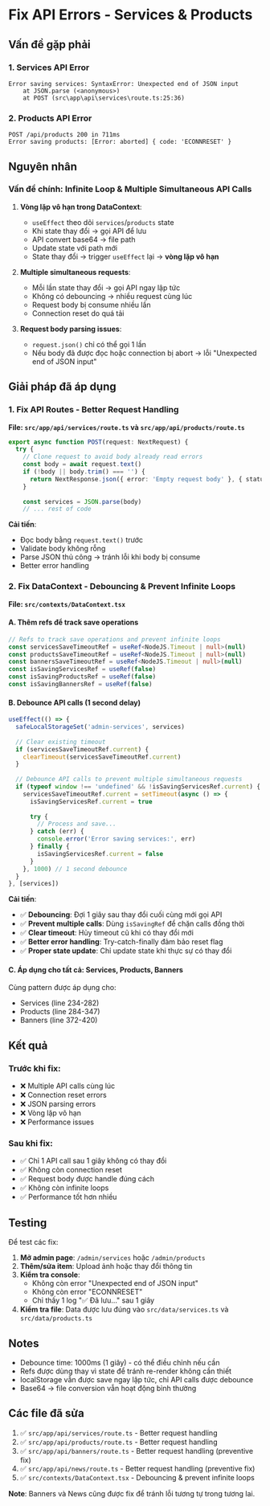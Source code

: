 # Fix API Errors - Services & Products

## Vấn đề gặp phải

### 1. Services API Error
```
Error saving services: SyntaxError: Unexpected end of JSON input
    at JSON.parse (<anonymous>)
    at POST (src\app\api\services\route.ts:25:36)
```

### 2. Products API Error
```
POST /api/products 200 in 711ms
Error saving products: [Error: aborted] { code: 'ECONNRESET' }
```

## Nguyên nhân

### Vấn đề chính: Infinite Loop & Multiple Simultaneous API Calls

1. **Vòng lặp vô hạn trong DataContext**:
   - `useEffect` theo dõi `services`/`products` state
   - Khi state thay đổi → gọi API để lưu
   - API convert base64 → file path
   - Update state với path mới
   - State thay đổi → trigger `useEffect` lại → **vòng lặp vô hạn**

2. **Multiple simultaneous requests**:
   - Mỗi lần state thay đổi → gọi API ngay lập tức
   - Không có debouncing → nhiều request cùng lúc
   - Request body bị consume nhiều lần
   - Connection reset do quá tải

3. **Request body parsing issues**:
   - `request.json()` chỉ có thể gọi 1 lần
   - Nếu body đã được đọc hoặc connection bị abort → lỗi "Unexpected end of JSON input"

## Giải pháp đã áp dụng

### 1. Fix API Routes - Better Request Handling

**File: `src/app/api/services/route.ts` và `src/app/api/products/route.ts`**

```typescript
export async function POST(request: NextRequest) {
  try {
    // Clone request to avoid body already read errors
    const body = await request.text()
    if (!body || body.trim() === '') {
      return NextResponse.json({ error: 'Empty request body' }, { status: 400 })
    }
    
    const services = JSON.parse(body)
    // ... rest of code
```

**Cải tiến**:
- Đọc body bằng `request.text()` trước
- Validate body không rỗng
- Parse JSON thủ công → tránh lỗi khi body bị consume
- Better error handling

### 2. Fix DataContext - Debouncing & Prevent Infinite Loops

**File: `src/contexts/DataContext.tsx`**

#### A. Thêm refs để track save operations

```typescript
// Refs to track save operations and prevent infinite loops
const servicesSaveTimeoutRef = useRef<NodeJS.Timeout | null>(null)
const productsSaveTimeoutRef = useRef<NodeJS.Timeout | null>(null)
const bannersSaveTimeoutRef = useRef<NodeJS.Timeout | null>(null)
const isSavingServicesRef = useRef(false)
const isSavingProductsRef = useRef(false)
const isSavingBannersRef = useRef(false)
```

#### B. Debounce API calls (1 second delay)

```typescript
useEffect(() => {
  safeLocalStorageSet('admin-services', services)
  
  // Clear existing timeout
  if (servicesSaveTimeoutRef.current) {
    clearTimeout(servicesSaveTimeoutRef.current)
  }
  
  // Debounce API calls to prevent multiple simultaneous requests
  if (typeof window !== 'undefined' && !isSavingServicesRef.current) {
    servicesSaveTimeoutRef.current = setTimeout(async () => {
      isSavingServicesRef.current = true
      
      try {
        // Process and save...
      } catch (err) {
        console.error('Error saving services:', err)
      } finally {
        isSavingServicesRef.current = false
      }
    }, 1000) // 1 second debounce
  }
}, [services])
```

**Cải tiến**:
- ✅ **Debouncing**: Đợi 1 giây sau thay đổi cuối cùng mới gọi API
- ✅ **Prevent multiple calls**: Dùng `isSavingRef` để chặn calls đồng thời
- ✅ **Clear timeout**: Hủy timeout cũ khi có thay đổi mới
- ✅ **Better error handling**: Try-catch-finally đảm bảo reset flag
- ✅ **Proper state update**: Chỉ update state khi thực sự có thay đổi

#### C. Áp dụng cho tất cả: Services, Products, Banners

Cùng pattern được áp dụng cho:
- Services (line 234-282)
- Products (line 284-347)
- Banners (line 372-420)

## Kết quả

### Trước khi fix:
- ❌ Multiple API calls cùng lúc
- ❌ Connection reset errors
- ❌ JSON parsing errors
- ❌ Vòng lặp vô hạn
- ❌ Performance issues

### Sau khi fix:
- ✅ Chỉ 1 API call sau 1 giây không có thay đổi
- ✅ Không còn connection reset
- ✅ Request body được handle đúng cách
- ✅ Không còn infinite loops
- ✅ Performance tốt hơn nhiều

## Testing

Để test các fix:

1. **Mở admin page**: `/admin/services` hoặc `/admin/products`
2. **Thêm/sửa item**: Upload ảnh hoặc thay đổi thông tin
3. **Kiểm tra console**:
   - Không còn error "Unexpected end of JSON input"
   - Không còn error "ECONNRESET"
   - Chỉ thấy 1 log "✅ Đã lưu..." sau 1 giây
4. **Kiểm tra file**: Data được lưu đúng vào `src/data/services.ts` và `src/data/products.ts`

## Notes

- Debounce time: 1000ms (1 giây) - có thể điều chỉnh nếu cần
- Refs được dùng thay vì state để tránh re-render không cần thiết
- localStorage vẫn được save ngay lập tức, chỉ API calls được debounce
- Base64 → file conversion vẫn hoạt động bình thường

## Các file đã sửa

1. ✅ `src/app/api/services/route.ts` - Better request handling
2. ✅ `src/app/api/products/route.ts` - Better request handling
3. ✅ `src/app/api/banners/route.ts` - Better request handling (preventive fix)
4. ✅ `src/app/api/news/route.ts` - Better request handling (preventive fix)
5. ✅ `src/contexts/DataContext.tsx` - Debouncing & prevent infinite loops

**Note**: Banners và News cũng được fix để tránh lỗi tương tự trong tương lai.
